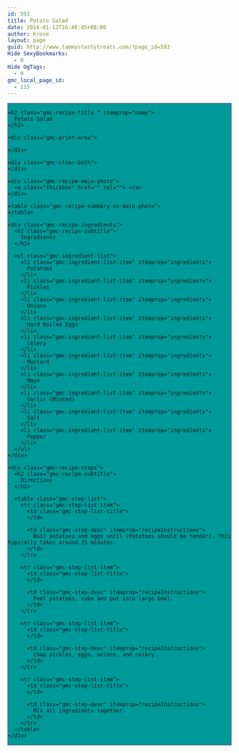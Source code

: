 ```yaml
---
id: 593
title: Potato Salad
date: 2014-01-12T16:40:45+00:00
author: Krove
layout: page
guid: http://www.tammystastytreats.com/?page_id=593
Hide SexyBookmarks:
  - 0
Hide OgTags:
  - 0
gmc_local_page_id:
  - 115
---
```

<div id="recipes">
  <div class="gmc-recipe" id="gmc-print-115" itemscope itemtype="http://schema.org/Recipe" style="background-color:#009999; border-color:#58528f;border-style:solid;border-width:thin;">
    <meta property="og:site_name" content="https://kreloc.github.io" />
    
    <h2 class="gmc-recipe-title " itemprop="name">
      Potato Salad
    </h2>
    
    <div class="gmc-print-area">
      
    </div>
    
    <div class="gmc-clear-both">
    </div>
    
    <div class="gmc-recipe-main-photo">
      <a class="thickbox" href="" rel=""> </a>
    </div>
    
    <table class="gmc-recipe-summary no-main-photo">
    </table>
    
    <div class="gmc-recipe-ingredients">
      <h2 class="gmc-recipe-subtitle">
        Ingredients
      </h2>
      
      <ul class="gmc-ingredient-list">
        <li class="gmc-ingredient-list-item" itemprop="ingredients">
          Potatoes
        </li>
        <li class="gmc-ingredient-list-item" itemprop="ingredients">
          Pickles
        </li>
        <li class="gmc-ingredient-list-item" itemprop="ingredients">
          Onions
        </li>
        <li class="gmc-ingredient-list-item" itemprop="ingredients">
          Hard Boiled Eggs
        </li>
        <li class="gmc-ingredient-list-item" itemprop="ingredients">
          Celery
        </li>
        <li class="gmc-ingredient-list-item" itemprop="ingredients">
          Mustard
        </li>
        <li class="gmc-ingredient-list-item" itemprop="ingredients">
          Mayo
        </li>
        <li class="gmc-ingredient-list-item" itemprop="ingredients">
          Garlic (Minced)
        </li>
        <li class="gmc-ingredient-list-item" itemprop="ingredients">
          Salt
        </li>
        <li class="gmc-ingredient-list-item" itemprop="ingredients">
          Pepper
        </li>
      </ul>
    </div>
    
    <div class="gmc-recipe-steps">
      <h2 class="gmc-recipe-subtitle">
        Directions
      </h2>
      
      <table class="gmc-step-list">
        <tr class="gmc-step-list-item">
          <td class="gmc-step-list-title">
          </td>
          
          <td class="gmc-step-desc" itemprop="recipeInstructions">
            Boil potatoes and eggs until (Potatoes should be tender). This typically takes around 25 minutes.
          </td>
        </tr>
        
        <tr class="gmc-step-list-item">
          <td class="gmc-step-list-title">
          </td>
          
          <td class="gmc-step-desc" itemprop="recipeInstructions">
            Peel potatoes, cube and put into large bowl.
          </td>
        </tr>
        
        <tr class="gmc-step-list-item">
          <td class="gmc-step-list-title">
          </td>
          
          <td class="gmc-step-desc" itemprop="recipeInstructions">
            Chop pickles, eggs, onions, and celery.
          </td>
        </tr>
        
        <tr class="gmc-step-list-item">
          <td class="gmc-step-list-title">
          </td>
          
          <td class="gmc-step-desc" itemprop="recipeInstructions">
            Mix all ingredients together.
          </td>
        </tr>
      </table>
    </div>
  </div>
</div>